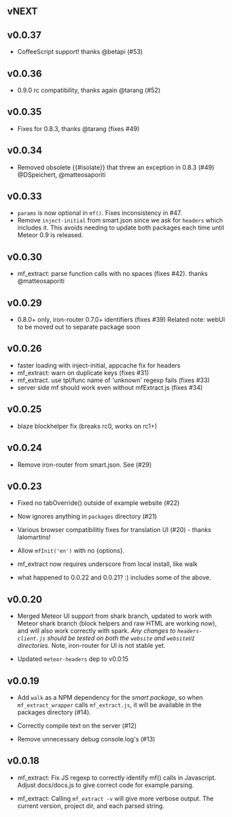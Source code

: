 ## vNEXT

## v0.0.37

* CoffeeScript support!  thanks @betapi (#53)

## v0.0.36

* 0.9.0 rc compatibility, thanks again @tarang (#52)

## v0.0.35

* Fixes for 0.8.3, thanks @tarang (fixes #49)

## v0.0.34

* Removed obsolete {{#isolate}} that threw an exception in 0.8.3 (#49)
  @DSpeichert, @matteosaporiti

## v0.0.33

* `params` is now optional in `mf()`.  Fixes inconsistency in #47.
* Remove `inject-initial` from smart.json since we ask for `headers` which includes it.
This avoids needing to update both packages each time until Meteor 0.9 is released.

## v0.0.30

* mf_extract: parse function calls with no spaces (fixes #42).  thanks @matteosaporiti

## v0.0.29

* 0.8.0+ only, iron-router 0.7.0+ identifiers (fixes #39)
Related note: webUI to be moved out to separate package soon

## v0.0.26

* faster loading with inject-initial, appcache fix for headers
* mf_extract: warn on duplicate keys (fixes #31)
* mf_extract. use tpl/func name of 'unknown' regexp fails (fixes #33)
* server side mf should work even without mfExtract.js (fixes #34)

## v0.0.25

* blaze blockhelper fix (breaks rc0, works on rc1+)

## v0.0.24

* Remove iron-router from smart.json.  See (#29)

## v0.0.23

* Fixed no tabOverride() outside of example website (#22)
* Now ignores anything in `packages` directory (#21)
* Various browser compatibilitiy fixes for translation UI (#20) -
thanks lalomartins!
* Allow `mfInit('en')` with no {options}.
* mf_extract now requires underscore from local install, like walk

* what happened to 0.0.22 and 0.0.21? :)  includes some of the above.

## v0.0.20

* Merged Meteor UI support from shark branch, updated to work with
Meteor shark branch (block helpers and raw HTML are working now),
and will also work correctly with spark.  *Any changes to
`headers-client.js` should be tested on both the `website` and
`websiteUI` directories.*  Note, iron-router for UI is not stable
yet.

* Updated `meteor-headers` dep to v0.0.15

## v0.0.19

* Add `walk` as a NPM dependency for the *smart package*, so
when `mf_extract_wrapper` calls `mf_extract.js`, it will be
available in the packages directory (#14).

* Correctly compile text on the server (#12)

* Remove unnecessary debug console.log's (#13)

## v0.0.18

* mf_extract: Fix JS regexp to correctly identify mf() calls in
Javascript.  Adjust docs/docs.js to give correct code for example
parsing.

* mf_extract: Calling `mf_extract -v` will give more verbose
output.  The current version, project dir, and each parsed string.
